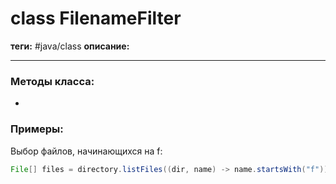 # class FilenameFilter
**теги:** #java/class 
**описание:** 

---
### Методы класса:
- 

### Примеры:
Выбор файлов, начинающихся на f:
```java
File[] files = directory.listFiles((dir, name) -> name.startsWith("f"));
```